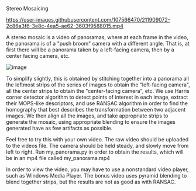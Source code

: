 Stereo Mosaicing


https://user-images.githubusercontent.com/107566470/211909072-2c86a3f6-3e8c-4ea5-ae62-3603f9588015.mp4


A stereo mosaic is a video of panoramas, where at each frame in the video, the panorama is of a "push broom" camera with a different angle. That is, at first there will be a panorama taken by a left-facing camera, then by a center facing camera, etc.

![image](https://user-images.githubusercontent.com/107566470/211910371-23fb7d11-3cdc-480c-8150-33d62511c632.png=400x200)


To simplify slightly, this is obtained by stitching together into a panorama all the leftmost strips of the series of images to obtain the "left-facing camera", all the center strips to obtain the "center-facing camera", etc.
We use Harris corner detector algorithm to detect points of interest in each image, extract their MOPS-like descriptors, and use RANSAC algorithm in order to find the homography that best describes the transformation between two adjacent images. We then align all the images, and take appropriate strips to generate the mosaic, using appropriate blending to ensure the images generated have as few artifacts as possible. 


Feel free to try this with your own video. The raw video should be uploaded to the videos file. The camera should be held steady, and slowly move from left to right.
Run my_panorama.py in order to obtain the results, which will be in an mp4 file called my_panorama.mp4

In order to view the video, you may have to use a nonstandard video player, such as Windows Media Player.
The bonus video uses pyramid blending to blend together strips, but the results are not as good as with RANSAC.
